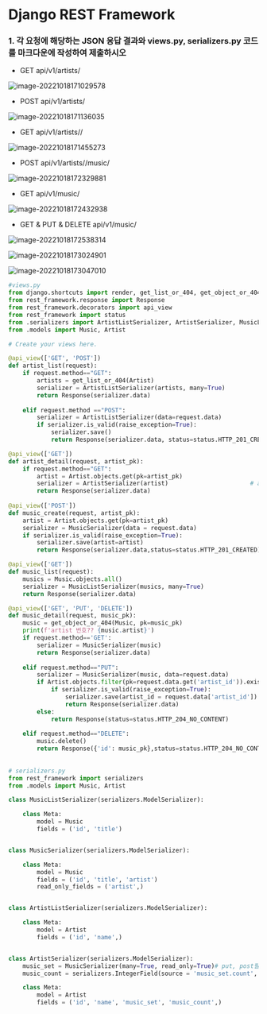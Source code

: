 # Django REST Framework

### 1. 각 요청에 해당하는 JSON 응답 결과와 views.py, serializers.py 코드를 마크다운에 작성하여 제출하시오

- GET api/v1/artists/

![image-20221018171029578](09_django_workshop.assets/image-20221018171029578.png)

- POST api/v1/artists/

![image-20221018171136035](09_django_workshop.assets/image-20221018171136035.png)

- GET api/v1/artists//

![image-20221018171455273](09_django_workshop.assets/image-20221018171455273.png)

- POST api/v1/artists//music/

![image-20221018172329881](09_django_workshop.assets/image-20221018172329881.png)

- GET api/v1/music/

![image-20221018172432938](09_django_workshop.assets/image-20221018172432938.png)

- GET & PUT & DELETE api/v1/music/

![image-20221018172538314](09_django_workshop.assets/image-20221018172538314.png)

![image-20221018173024901](09_django_workshop.assets/image-20221018173024901.png)

![image-20221018173047010](09_django_workshop.assets/image-20221018173047010.png)

```python
#views.py
from django.shortcuts import render, get_list_or_404, get_object_or_404
from rest_framework.response import Response
from rest_framework.decorators import api_view
from rest_framework import status
from .serializers import ArtistListSerializer, ArtistSerializer, MusicListSerializer, MusicSerializer
from .models import Music, Artist

# Create your views here.

@api_view(['GET', 'POST'])
def artist_list(request):
    if request.method=="GET":
        artists = get_list_or_404(Artist)
        serializer = ArtistListSerializer(artists, many=True)
        return Response(serializer.data)
    
    elif request.method =="POST":
        serializer = ArtistListSerializer(data=request.data)
        if serializer.is_valid(raise_exception=True):
            serializer.save()
            return Response(serializer.data, status=status.HTTP_201_CREATED)

@api_view(['GET'])
def artist_detail(request, artist_pk):
    if request.method=="GET":
        artist = Artist.objects.get(pk=artist_pk)
        serializer = ArtistSerializer(artist)                       # artist의 정보를 Serialize화 한 후 JSON으로 응답
        return Response(serializer.data)
    
@api_view(['POST'])
def music_create(request, artist_pk):
    artist = Artist.objects.get(pk=artist_pk)
    serializer = MusicSerializer(data = request.data)
    if serializer.is_valid(raise_exception=True):
        serializer.save(artist=artist)
        return Response(serializer.data,status=status.HTTP_201_CREATED)

@api_view(['GET'])
def music_list(request):
    musics = Music.objects.all()
    serializer = MusicListSerializer(musics, many=True)
    return Response(serializer.data)

@api_view(['GET', 'PUT', 'DELETE'])
def music_detail(request, music_pk):
    music = get_object_or_404(Music, pk=music_pk)
    print(f'artist 번호?? {music.artist}')
    if request.method=='GET':
        serializer = MusicSerializer(music)
        return Response(serializer.data)
    
    elif request.method=="PUT":
        serializer = MusicSerializer(music, data=request.data)
        if Artist.objects.filter(pk=request.data.get('artist_id')).exists():
            if serializer.is_valid(raise_exception=True):
                serializer.save(artist_id = request.data['artist_id'])
                return Response(serializer.data)
        else:
            return Response(status=status.HTTP_204_NO_CONTENT)
    
    elif request.method=="DELETE":
        music.delete()
        return Response({'id': music_pk},status=status.HTTP_204_NO_CONTENT)
    
    
# serializers.py
from rest_framework import serializers
from .models import Music, Artist

class MusicListSerializer(serializers.ModelSerializer):

    class Meta:
        model = Music
        fields = ('id', 'title')


class MusicSerializer(serializers.ModelSerializer):

    class Meta:
        model = Music
        fields = ('id', 'title', 'artist')
        read_only_fields = ('artist',)


class ArtistListSerializer(serializers.ModelSerializer):

    class Meta:
        model = Artist
        fields = ('id', 'name',)


class ArtistSerializer(serializers.ModelSerializer):
    music_set = MusicSerializer(many=True, read_only=True)# put, post필드
    music_count = serializers.IntegerField(source = 'music_set.count', read_only=True)  # read_only기능이 무엇인지?

    class Meta:
        model = Artist
        fields = ('id', 'name', 'music_set', 'music_count',)

```


